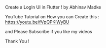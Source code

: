 Create a LogIn UI in Flutter ! by Abhinav Madke 

YouTube Tutorial on How you can Create this : https://youtu.be/fVpQPKlWyBU

and Please Subscribe if you like my videos

Thank You !
